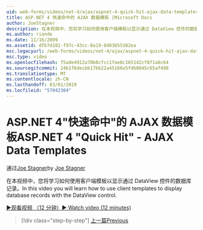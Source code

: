 ```yaml
---
uid: web-forms/videos/net-4/ajax/aspnet-4-quick-hit-ajax-data-templates
title: ASP.NET 4 快速命中的 AJAX 数据模板 |Microsoft Docs
author: JoeStagner
description: 在本视频中，您将学习如何使用客户端模板以显示通过 DataView 控件的数据库记录。
ms.author: riande
ms.date: 11/16/2009
ms.assetid: dfb7d181-f97c-43cc-8a19-8403655382ea
msc.legacyurl: /web-forms/videos/net-4/ajax/aspnet-4-quick-hit-ajax-data-templates
msc.type: video
ms.openlocfilehash: f5ade4912a70b0cfcc1fae8c165142cf8f1a6c64
ms.sourcegitcommit: 24b1f6decbb17bb22a45166e5fdb0845c65af498
ms.translationtype: MT
ms.contentlocale: zh-CN
ms.lasthandoff: 03/01/2019
ms.locfileid: "57042304"
---
```

<a name="aspnet-4-quick-hit---ajax-data-templates"></a><span data-ttu-id="56734-103">ASP.NET 4"快速命中"的 AJAX 数据模板</span><span class="sxs-lookup"><span data-stu-id="56734-103">ASP.NET 4 "Quick Hit" - AJAX Data Templates</span></span>
====================
<span data-ttu-id="56734-104">通过[Joe Stagner](https://github.com/JoeStagner)</span><span class="sxs-lookup"><span data-stu-id="56734-104">by [Joe Stagner](https://github.com/JoeStagner)</span></span>

<span data-ttu-id="56734-105">在本视频中，您将学习如何使用客户端模板以显示通过 DataView 控件的数据库记录。</span><span class="sxs-lookup"><span data-stu-id="56734-105">In this video you will learn how to use client templates to display database records with the DataView control.</span></span> 

[<span data-ttu-id="56734-106">&#9654;观看视频 （12 分钟）</span><span class="sxs-lookup"><span data-stu-id="56734-106">&#9654; Watch video (12 minutes)</span></span>](https://channel9.msdn.com/Blogs/ASP-NET-Site-Videos/aspnet-4-quick-hit-ajax-data-templates)

> [!div class="step-by-step"]
> [<span data-ttu-id="56734-107">上一篇</span><span class="sxs-lookup"><span data-stu-id="56734-107">Previous</span></span>](aspnet-4-quick-hit-jquery-syntax-for-microsoft-ajax.md)
